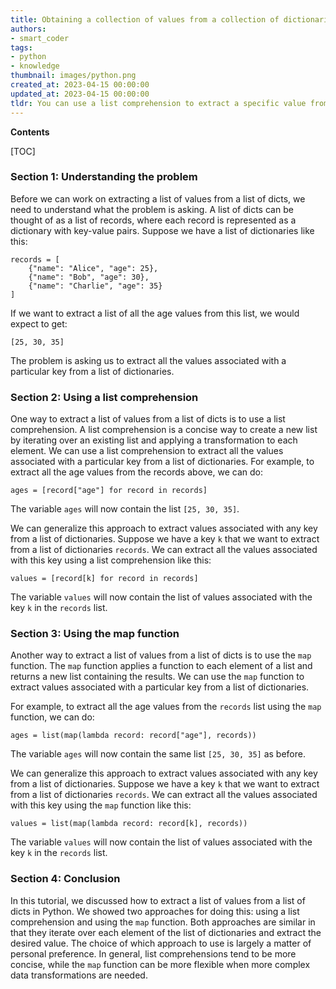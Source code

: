```yaml
---
title: Obtaining a collection of values from a collection of dictionaries
authors:
- smart_coder
tags:
- python
- knowledge
thumbnail: images/python.png
created_at: 2023-04-15 00:00:00
updated_at: 2023-04-15 00:00:00
tldr: You can use a list comprehension to extract a specific value from each dictionary in the list.
---
```


**Contents**

[TOC]

### Section 1: Understanding the problem
Before we can work on extracting a list of values from a list of dicts, we need to understand what the problem is asking. A list of dicts can be thought of as a list of records, where each record is represented as a dictionary with key-value pairs. Suppose we have a list of dictionaries like this:

```
records = [
    {"name": "Alice", "age": 25},
    {"name": "Bob", "age": 30},
    {"name": "Charlie", "age": 35}
]
```

If we want to extract a list of all the age values from this list, we would expect to get:

```
[25, 30, 35]
```

The problem is asking us to extract all the values associated with a particular key from a list of dictionaries.


### Section 2: Using a list comprehension
One way to extract a list of values from a list of dicts is to use a list comprehension. A list comprehension is a concise way to create a new list by iterating over an existing list and applying a transformation to each element. We can use a list comprehension to extract all the values associated with a particular key from a list of dictionaries. For example, to extract all the age values from the records above, we can do:

```
ages = [record["age"] for record in records]
```

The variable `ages` will now contain the list `[25, 30, 35]`.

We can generalize this approach to extract values associated with any key from a list of dictionaries. Suppose we have a key `k` that we want to extract from a list of dictionaries `records`. We can extract all the values associated with this key using a list comprehension like this:

```
values = [record[k] for record in records]
```

The variable `values` will now contain the list of values associated with the key `k` in the `records` list.


### Section 3: Using the map function
Another way to extract a list of values from a list of dicts is to use the `map` function. The `map` function applies a function to each element of a list and returns a new list containing the results. We can use the `map` function to extract values associated with a particular key from a list of dictionaries.

For example, to extract all the age values from the `records` list using the `map` function, we can do:

```
ages = list(map(lambda record: record["age"], records))
```

The variable `ages` will now contain the same list `[25, 30, 35]` as before.

We can generalize this approach to extract values associated with any key from a list of dictionaries. Suppose we have a key `k` that we want to extract from a list of dictionaries `records`. We can extract all the values associated with this key using the `map` function like this:

```
values = list(map(lambda record: record[k], records))
```

The variable `values` will now contain the list of values associated with the key `k` in the `records` list.


### Section 4: Conclusion
In this tutorial, we discussed how to extract a list of values from a list of dicts in Python. We showed two approaches for doing this: using a list comprehension and using the `map` function. Both approaches are similar in that they iterate over each element of the list of dictionaries and extract the desired value. The choice of which approach to use is largely a matter of personal preference. In general, list comprehensions tend to be more concise, while the `map` function can be more flexible when more complex data transformations are needed.
